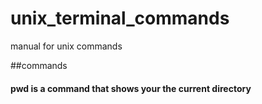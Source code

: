 # unix_terminal_commands
manual for unix commands


##commands 
#### pwd is a command that shows your the current directory
